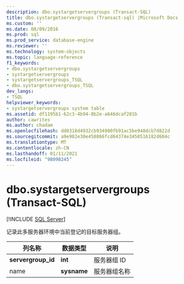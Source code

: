 ```yaml
---
description: dbo.systargetservergroups (Transact-SQL)
title: dbo.systargetservergroups (Transact-sql) |Microsoft Docs
ms.custom: ''
ms.date: 08/09/2016
ms.prod: sql
ms.prod_service: database-engine
ms.reviewer: ''
ms.technology: system-objects
ms.topic: language-reference
f1_keywords:
- dbo.systargetservergroups
- systargetservergroups
- systargetservergroups_TSQL
- dbo.systargetservergroups_TSQL
dev_langs:
- TSQL
helpviewer_keywords:
- systargetservergroups system table
ms.assetid: df1195b1-62c3-4b94-8b2e-a646dcaf281b
author: cawrites
ms.author: chadam
ms.openlocfilehash: dd0318d4932cb934980fb91ac5be948dcb7d822d
ms.sourcegitcommit: a9e982e30e458866fcd64374e3458516182d604c
ms.translationtype: MT
ms.contentlocale: zh-CN
ms.lasthandoff: 01/11/2021
ms.locfileid: "98098245"
---
```

# <a name="dbosystargetservergroups-transact-sql"></a>dbo.systargetservergroups (Transact-SQL)
[!INCLUDE [SQL Server](../../includes/applies-to-version/sqlserver.md)]

  记录此多服务器环境中当前登记的目标服务器组。  
  
  
|列名称|数据类型|说明|  
|-----------------|---------------|-----------------|  
|**servergroup_id**|**int**|服务器组 ID|  
|name|**sysname**|服务器组名称|  
  
  
